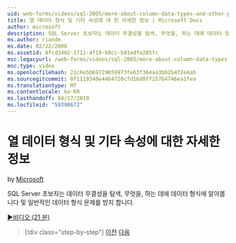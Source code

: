 ```yaml
---
uid: web-forms/videos/sql-2005/more-about-column-data-types-and-other-properties
title: 열 데이터 형식 및 기타 속성에 대 한 자세한 정보 | Microsoft Docs
author: microsoft
description: SQL Server 초보자는 데이터 무결성을 탐색, 무엇을, 하는 데에 데이터 형식에 알아봅니다 및 일반적인 데이터 형식 문제를 방지 합니다.
ms.author: riande
ms.date: 02/22/2006
ms.assetid: 8fcd3402-1711-4f19-b0cc-b91edfe285fc
msc.legacyurl: /web-forms/videos/sql-2005/more-about-column-data-types-and-other-properties
msc.type: video
ms.openlocfilehash: 21c6e5b69729659973fe63f364aa3bb2b4f2e4ab
ms.sourcegitcommit: 0f1119340e4464720cfd16d0ff15764746ea1fea
ms.translationtype: MT
ms.contentlocale: ko-KR
ms.lasthandoff: 04/17/2019
ms.locfileid: "59398672"
---
```

# <a name="more-about-column-data-types-and-other-properties"></a>열 데이터 형식 및 기타 속성에 대한 자세한 정보

by [Microsoft](https://github.com/microsoft)

SQL Server 초보자는 데이터 무결성을 탐색, 무엇을, 하는 데에 데이터 형식에 알아봅니다 및 일반적인 데이터 형식 문제를 방지 합니다.

[&#9654;비디오 (21 분)](https://channel9.msdn.com/Blogs/ASP-NET-Site-Videos/more-about-column-data-types-and-other-properties)

> [!div class="step-by-step"]
> [이전](understanding-database-tables-and-records.md)
> [다음](designing-relational-database-tables.md)
